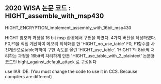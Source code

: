 ## 2020 WISA 논문 코드 : HIGHT_assemble_with_msp430
HIGHT_ENCRYPTION_implement_assembly_with_16bit_msp430


HIGHT 암호화 과정을 16 bit msp 환경에서 구현을 하였다.
4가지 버전을 작성하였다.
F0,F1을 직접 계산하여 메모리 최적화를 한 'HIGHT_no_use_table'
F0, F1함수를 사전계산으로table화하여 구현 속도를 올린 'HIGHT_use_table'.
'HIGHT'의 8bit씩 처리하는 과정을 16bit씩 처리하게 만든 'HIGHT_use_table_with_2_plaintext'
논문용 코드인 hight_against_default_attack 로 구성된다


use IAR IDE. (You must change the code to use it in CCS. Because compilers are different)
